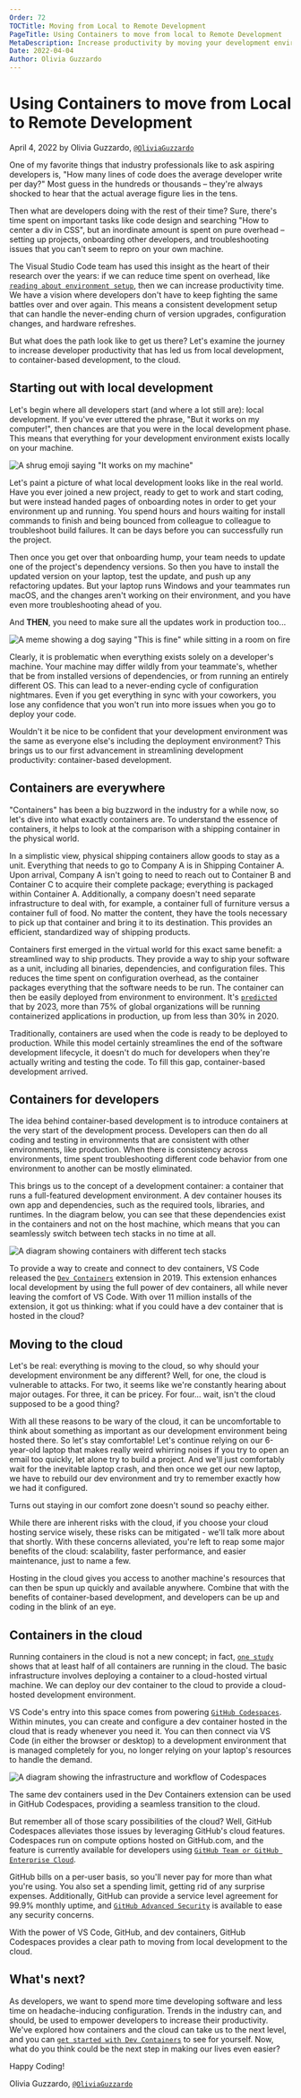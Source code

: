 ```yaml
---
Order: 72
TOCTitle: Moving from Local to Remote Development
PageTitle: Using Containers to move from local to Remote Development
MetaDescription: Increase productivity by moving your development environment from local, to containers, to the cloud.
Date: 2022-04-04
Author: Olivia Guzzardo
---
```


# Using Containers to move from Local to Remote Development

April 4, 2022 by Olivia Guzzardo, [`@OliviaGuzzardo`](HTTPS://twitter.com/OliviaGuzzardo)

One of my favorite things that industry professionals like to ask aspiring developers is, "How many lines of code does the average developer write per day?" Most guess in the hundreds or thousands – they're always shocked to hear that the actual average figure lies in the tens.

Then what are developers doing with the rest of their time? Sure, there's time spent on important tasks like code design and searching "How to center a div in CSS", but an inordinate amount is spent on pure overhead – setting up projects, onboarding other developers, and troubleshooting issues that you can't seem to repro on your own machine.

The Visual Studio Code team has used this insight as the heart of their research over the years: if we can reduce time spent on overhead, like [`reading about environment setup`](HTTPS://code.visualstudio.com/blogs/2022/03/08/the-tutorial-problem), then we can increase productivity time. We have a vision where developers don't have to keep fighting the same battles over and over again. This means a consistent development setup that can handle the never-ending churn of version upgrades, configuration changes, and hardware refreshes.

But what does the path look like to get us there? Let's examine the journey to increase developer productivity that has led us from local development, to container-based development, to the cloud.

## Starting out with local development

Let's begin where all developers start (and where a lot still are): local development. If you've ever uttered the phrase, "But it works on my computer!", then chances are that you were in the local development phase. This means that everything for your development environment exists locally on your machine.

![`A shrug emoji saying "It works on my machine"`](it-works-on-my-machine.png)

Let's paint a picture of what local development looks like in the real world. Have you ever joined a new project, ready to get to work and start coding, but were instead handed pages of onboarding notes in order to get your environment up and running. You spend hours and hours waiting for install commands to finish and being bounced from colleague to colleague to troubleshoot build failures. It can be days before you can successfully run the project.

Then once you get over that onboarding hump, your team needs to update one of the project's dependency versions. So then you have to install the updated version on your laptop, test the update, and push up any refactoring updates. But your laptop runs Windows and your teammates run macOS, and the changes aren't working on their environment, and you have even more troubleshooting ahead of you.

And **THEN**, you need to make sure all the updates work in production too...

![`A meme showing a dog saying "This is fine" while sitting in a room on fire`](this-is-fine-meme.png)

Clearly, it is problematic when everything exists solely on a developer's machine. Your machine may differ wildly from your teammate's, whether that be from installed versions of dependencies, or from running an entirely different OS. This can lead to a never-ending cycle of configuration nightmares. Even if you get everything in sync with your coworkers, you lose any confidence that you won't run into more issues when you go to deploy your code.

Wouldn't it be nice to be confident that your development environment was the same as everyone else's including the deployment environment? This brings us to our first advancement in streamlining development productivity: container-based development.

## Containers are everywhere

"Containers" has been a big buzzword in the industry for a while now, so let's dive into what exactly containers are. To understand the essence of containers, it helps to look at the comparison with a shipping container in the physical world.

In a simplistic view, physical shipping containers allow goods to stay as a unit. Everything that needs to go to Company A is in Shipping Container A. Upon arrival, Company A isn't going to need to reach out to Container B and Container C to acquire their complete package; everything is packaged within Container A. Additionally, a company doesn't need separate infrastructure to deal with, for example, a container full of furniture versus a container full of food. No matter the content, they have the tools necessary to pick up that container and bring it to its destination. This provides an efficient, standardized way of shipping products.

Containers first emerged in the virtual world for this exact same benefit: a streamlined way to ship products. They provide a way to ship your software as a unit, including all binaries, dependencies, and configuration files.  This reduces the time spent on configuration overhead, as the container packages everything that the software needs to be run. The container can then be easily deployed from environment to environment. It's [`predicted`](HTTPS://www.gartner.com/en/newsroom/press-releases/2020-06-25-gartner-forecasts-strong-revenue-growth-for-global-co) that by 2023, more than 75% of global organizations will be running containerized applications in production, up from less than 30% in 2020.

Traditionally, containers are used when the code is ready to be deployed to production. While this model certainly streamlines the end of the software development lifecycle, it doesn't do much for developers when they're actually writing and testing the code. To fill this gap, container-based development arrived.

## Containers for developers

The idea behind container-based development is to introduce containers at the very start of the development process.  Developers can then do all coding and testing in environments that are consistent with other environments, like production. When there is consistency across environments, time spent troubleshooting different code behavior from one environment to another can be mostly eliminated.

This brings us to the concept of a development container: a container that runs a full-featured development environment. A dev container houses its own app and dependencies, such as the required tools, libraries, and runtimes. In the diagram below, you can see that these dependencies exist in the containers and not on the host machine, which means that you can seamlessly switch between tech stacks in no time at all.

![`A diagram showing containers with different tech stacks`](container-diagram.png)

To provide a way to create and connect to dev containers, VS Code released the [`Dev Containers`](HTTPS://marketplace.visualstudio.com/items?itemName=ms-vscode-remote.remote-containers) extension in 2019. This extension enhances local development by using the full power of dev containers, all while never leaving the comfort of VS Code. With over 11 million installs of the extension, it got us thinking: what if you could have a dev container that is hosted in the cloud?

## Moving to the cloud

Let's be real: everything is moving to the cloud, so why should your development environment be any different? Well, for one, the cloud is vulnerable to attacks. For two, it seems like we're constantly hearing about major outages. For three, it can be pricey. For four… wait, isn't the cloud supposed to be a good thing?

With all these reasons to be wary of the cloud, it can be uncomfortable to think about something as important as our development environment being hosted there.  So let's stay comfortable! Let's continue relying on our 6-year-old laptop that makes really weird whirring noises if you try to open an email too quickly, let alone try to build a project. And we'll just comfortably wait for the inevitable laptop crash, and then once we get our new laptop, we have to rebuild our dev environment and try to remember exactly how we had it configured.

Turns out staying in our comfort zone doesn't sound so peachy either.

While there are inherent risks with the cloud, if you choose your cloud hosting service wisely, these risks can be mitigated - we'll talk more about that shortly. With these concerns alleviated, you're left to reap some major benefits of the cloud: scalability, faster performance, and easier maintenance, just to name a few.

Hosting in the cloud gives you access to another machine's resources that can then be spun up quickly and available anywhere. Combine that with the benefits of container-based development, and developers can be up and coding in the blink of an eye.

## Containers in the cloud

Running containers in the cloud is not a new concept; in fact, [`one study`](HTTPS://www.datadoghq.com/container-report/?utm_source=SocialMedia&utm_medium=Twitter&utm_campaign=OrganicPosting-containerreport) shows that at least half of all containers are running in the cloud. The basic infrastructure involves deploying a container to a cloud-hosted virtual machine. We can deploy our dev container to the cloud to provide a cloud-hosted development environment.

VS Code's entry into this space comes from powering [`GitHub Codespaces`](HTTPS://github.com/features/codespaces). Within minutes, you can create and configure a dev container hosted in the cloud that is ready whenever you need it. You can then connect via VS Code (in either the browser or desktop) to a development environment that is managed completely for you, no longer relying on your laptop's resources to handle the demand.

![`A diagram showing the infrastructure and workflow of Codespaces`](codespaces-diagram.png)

The same dev containers used in the Dev Containers extension can be used in GitHub Codespaces, providing a seamless transition to the cloud.

But remember all of those scary possibilities of the cloud? Well, GitHub Codespaces alleviates those issues by leveraging GitHub's cloud features. Codespaces run on compute options hosted on GitHub.com, and the feature is currently available for developers using [`GitHub Team or GitHub Enterprise Cloud`](HTTPS://docs.github.com/get-started/learning-about-github/githubs-products).

GitHub bills on a per-user basis, so you'll never pay for more than what you're using. You also set a spending limit, getting rid of any surprise expenses. Additionally, GitHub can provide a service level agreement for 99.9% monthly uptime, and [`GitHub Advanced Security`](HTTPS://docs.github.com/get-started/learning-about-github/about-github-advanced-security) is available to ease any security concerns.

With the power of VS Code, GitHub, and dev containers, GitHub Codespaces provides a clear path to moving from local development to the cloud.

## What's next?

As developers, we want to spend more time developing software and less time on headache-inducing configuration. Trends in the industry can, and should, be used to empower developers to increase their productivity. We've explored how containers and the cloud can take us to the next level, and you can [`get started with Dev Containers`](/docs/devcontainers/containers.md) to see for yourself. Now, what do you think could be the next step in making our lives even easier?

Happy Coding!

Olivia Guzzardo, [`@OliviaGuzzardo`](HTTPS://twitter.com/OliviaGuzzardo)
